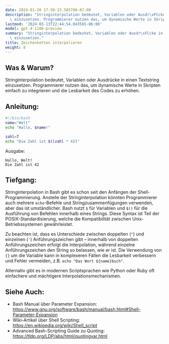 ```yaml
---
date: 2024-01-20 17:50:23.585788-07:00
description: "Stringinterpolation bedeutet, Variablen oder Ausdr\xFCcke in einen Textstring\
  \ einzusetzen. Programmierer nutzen das, um dynamische Werte in Skripten einfach\u2026"
lastmod: '2024-03-13T22:44:54.043565-06:00'
model: gpt-4-1106-preview
summary: "Stringinterpolation bedeutet, Variablen oder Ausdr\xFCcke in einen Textstring\
  \ einzusetzen."
title: Zeichenketten interpolieren
weight: 8
---
```


## Was & Warum?
Stringinterpolation bedeutet, Variablen oder Ausdrücke in einen Textstring einzusetzen. Programmierer nutzen das, um dynamische Werte in Skripten einfach zu integrieren und die Lesbarkeit des Codes zu erhöhen.

## Anleitung:
```Bash
#!/bin/bash
name="Welt"
echo "Hallo, $name!"

zahl=7
echo "Die Zahl ist $((zahl * 6))"
```
Ausgabe:
```
Hallo, Welt!
Die Zahl ist 42
```

## Tiefgang:
Stringinterpolation in Bash gibt es schon seit den Anfängen der Shell-Programmierung. Anstelle der Stringinterpolation könnten Programmierer auch mehrere `echo`-Befehle und Stringzusammenfügungen verwenden, aber das ist umständlicher. Bash nutzt `$` für Variablen und `$()` für die Ausführung von Befehlen innerhalb eines Strings. Diese Syntax ist Teil der POSIX-Standardisierung, welche die Kompatibilität zwischen Unix-Betriebssystemen gewährleistet. 

Zu beachten ist, dass es Unterschiede zwischen doppelten (`"`) und einzelnen (`'`) Anführungszeichen gibt – innerhalb von doppelten Anführungszeichen erfolgt die Interpolation, während einzelne Anführungszeichen den String so belassen, wie er ist. Die Verwendung von `{}` um die Variable kann in komplexeren Fällen die Lesbarkeit verbessern und Fehler vermeiden, z.B. `echo "Das Wort ${name}buch"`.

Alternativ gibt es in modernen Scriptsprachen wie Python oder Ruby oft einfachere und mächtigere Interpolationsmechanismen.

## Siehe Auch:
- Bash Manual über Parameter Expansion: https://www.gnu.org/software/bash/manual/bash.html#Shell-Parameter-Expansion
- Wiki-Artikel über Shell Scripting: https://en.wikipedia.org/wiki/Shell_script
- Advanced Bash-Scripting Guide zu Quoting: https://tldp.org/LDP/abs/html/quotingvar.html
